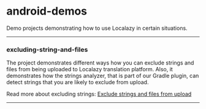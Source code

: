 # android-demos

Demo projects demonstrating how to use Localazy in certain situations. 

---

### excluding-string-and-files

The project demonstrates different ways how you can exclude strings and files from being uploaded to Localazy translation platform. Also, it demonstrates how the strings analyzer, that is part of our Gradle plugin, can detect strings that you are likely to exclude from upload.

Read more about excluding strings: [Exclude strings and files from upload](https://localazy.com/docs/android/exclude-strings-and-files-from-upload)

---
